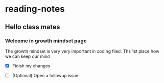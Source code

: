 # reading-notes
## Hello class mates 
### Welcome in growth mindset page 

The growth mindset is very very important in coding filed.
Ths 1st place how we can keep our mind 

- [x] Finish my changes

- [ ] \(Optional) Open a followup issue
